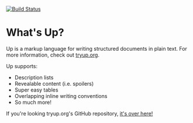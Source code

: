 [![Build Status](https://travis-ci.org/start/up.svg?branch=master)](https://travis-ci.org/start/up)

What's Up?
==========

Up is a markup language for writing structured documents in plain text. For more information, check out [tryup.org](https://tryup.org).

Up supports:

- Description lists
- Revealable content (i.e. spoilers)
- Super easy tables
- Overlapping inline writing conventions
- So much more!

If you're looking tryup.org's GitHub repository, [it's over here!](https://github.com/unplannedcompany/tryup.org)
